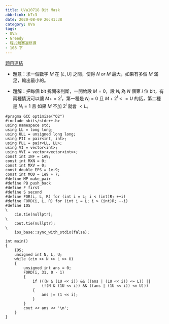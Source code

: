 ```yaml
---
title: UVa10718 Bit Mask
abbrlink: b7c3
date: 2020-08-09 20:41:38
category: UVa
tags:
- UVa
- Greedy
- 程式競賽選修課
- 108 下
---
```

[題目連結](https://onlinejudge.org/index.php?option=com_onlinejudge&Itemid=8&page=show_problem&problem=1659)
* 題意：求一個數字 $M$ 在 $[L,U]$ 之間，使得 $N\ or\ M$ 最大，如果有多個 $M$ 滿足，輸出最小的。
<!-- more -->
* 題解：把每個 bit 拆開來判斷，一開始設 $M=0$，設 $N_i$ 為 $N$ 個第 $i$ 位 bit，有兩種情況可以讓 $M+=2^i$，第一種是 $N_i=0$ 且 $M+2^i<=U$ 的話，第二種是 $N_i=1$ 且 如果 $M$ 不加 $2^i$ 就會 $<L$。
```cpp=
#pragma GCC optimize("O2")
#include <bits/stdc++.h>
using namespace std;
using LL = long long;
using ULL = unsigned long long;
using PII = pair<int, int>;
using PLL = pair<LL, LL>;
using VI = vector<int>;
using VVI = vector<vector<int>>;
const int INF = 1e9;
const int MXN = 0;
const int MXV = 0;
const double EPS = 1e-9;
const int MOD = 1e9 + 7;
#define MP make_pair
#define PB push_back
#define F first
#define S second
#define FOR(i, L, R) for (int i = L; i < (int)R; ++i)
#define FORD(i, L, R) for (int i = L; i > (int)R; --i)
#define IOS                                                                    \
    cin.tie(nullptr);                                                          \
    cout.tie(nullptr);                                                         \
    ios_base::sync_with_stdio(false);

int main()
{
    IOS;
    unsigned int N, L, U;
    while (cin >> N >> L >> U)
    {
        unsigned int ans = 0;
        FORD(i, 31, 0 - 1)
        {
            if (((N & (1U << i)) && ((ans | (1U << i)) <= L)) ||
                (!(N & (1U << i)) && ((ans | (1U << i)) <= U)))
            {
                ans |= (1 << i);
            }
        }
        cout << ans << '\n';
    }
}
```